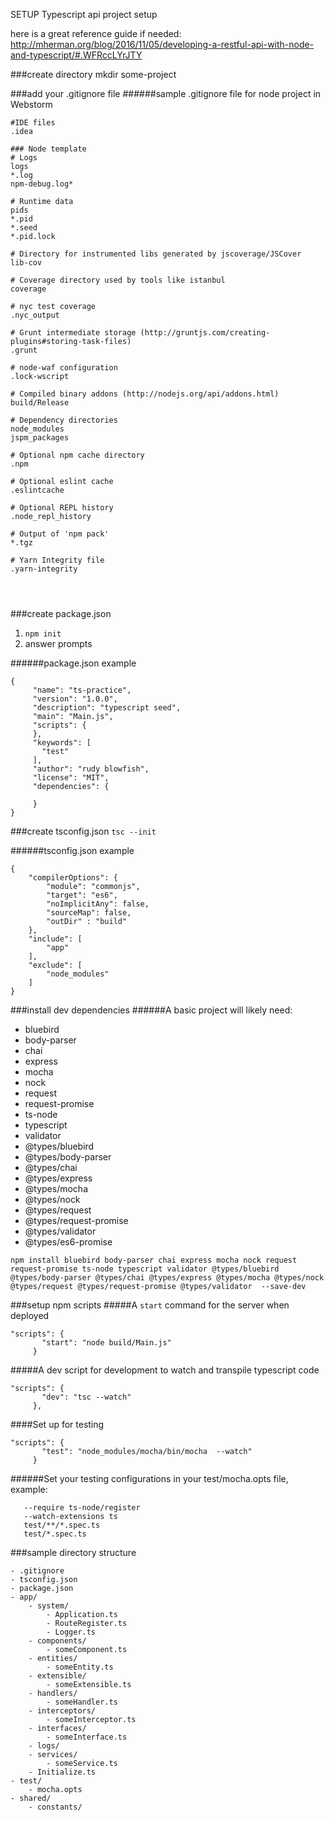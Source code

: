 SETUP Typescript api project setup

here is a great reference guide if needed:
http://mherman.org/blog/2016/11/05/developing-a-restful-api-with-node-and-typescript/#.WFRccLYrJTY


###create directory
mkdir some-project

###add your .gitignore file
######sample .gitignore file for node project in Webstorm
```
#IDE files
.idea

### Node template
# Logs
logs
*.log
npm-debug.log*

# Runtime data
pids
*.pid
*.seed
*.pid.lock

# Directory for instrumented libs generated by jscoverage/JSCover
lib-cov

# Coverage directory used by tools like istanbul
coverage

# nyc test coverage
.nyc_output

# Grunt intermediate storage (http://gruntjs.com/creating-plugins#storing-task-files)
.grunt

# node-waf configuration
.lock-wscript

# Compiled binary addons (http://nodejs.org/api/addons.html)
build/Release

# Dependency directories
node_modules
jspm_packages

# Optional npm cache directory
.npm

# Optional eslint cache
.eslintcache

# Optional REPL history
.node_repl_history

# Output of 'npm pack'
*.tgz

# Yarn Integrity file
.yarn-integrity




```

###create package.json
1. `npm init`
2. answer prompts

######package.json example
```
{
     "name": "ts-practice",
     "version": "1.0.0",
     "description": "typescript seed",
     "main": "Main.js",
     "scripts": {
     },
     "keywords": [
       "test"
     ],
     "author": "rudy blowfish",
     "license": "MIT",
     "dependencies": {
       
     }
}
```

###create tsconfig.json
`tsc --init`

######tsconfig.json example
```
{
    "compilerOptions": {
        "module": "commonjs",
        "target": "es6",
        "noImplicitAny": false,
        "sourceMap": false,
        "outDir" : "build"
    },
    "include": [
        "app"
    ],
    "exclude": [
        "node_modules"
    ]
}
```

###install dev dependencies
######A basic project will likely need:
- bluebird
- body-parser
- chai
- express
- mocha
- nock
- request
- request-promise
- ts-node
- typescript
- validator
- @types/bluebird
- @types/body-parser
- @types/chai
- @types/express
- @types/mocha
- @types/nock
- @types/request
- @types/request-promise
- @types/validator
- @types/es6-promise

```
npm install bluebird body-parser chai express mocha nock request request-promise ts-node typescript validator @types/bluebird @types/body-parser @types/chai @types/express @types/mocha @types/nock @types/request @types/request-promise @types/validator  --save-dev
```

###setup npm scripts
#####A `start` command for the server when deployed

```
"scripts": {
       "start": "node build/Main.js"
     }
 ```
     


#####A dev script for development to watch and transpile typescript code
```
"scripts": {
       "dev": "tsc --watch"
     }, 
 ```
     

####Set up for testing
```
"scripts": {
       "test": "node_modules/mocha/bin/mocha  --watch"
     }
 ```
 
######Set your testing configurations in your test/mocha.opts file, example:
```--recursive
   --require ts-node/register
   --watch-extensions ts
   test/**/*.spec.ts
   test/*.spec.ts
```



###sample directory structure
```
- .gitignore
- tsconfig.json
- package.json
- app/
    - system/
        - Application.ts
        - RouteRegister.ts
        - Logger.ts
    - components/
        - someComponent.ts
    - entities/
        - someEntity.ts
    - extensible/
        - someExtensible.ts
    - handlers/
        - someHandler.ts
    - interceptors/
        - someInterceptor.ts
    - interfaces/
        - someInterface.ts
    - logs/
    - services/
        - someService.ts
    - Initialize.ts
- test/
    - mocha.opts
- shared/
    - constants/
```


